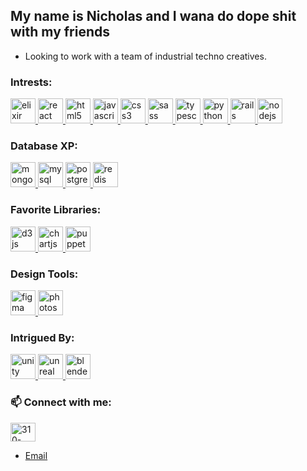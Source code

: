 ## My name is Nicholas and I wana do dope shit with my friends 

- Looking to work with a team of industrial techno creatives. 



<h3 align="left">Intrests:</h3>
    <p align="left">
      <a href="https://elixir-lang.org" target="_blank">
        <img
          src="https://www.vectorlogo.zone/logos/elixir-lang/elixir-lang-icon.svg"
          alt="elixir"
          width="40"
          height="40"
        />
      </a>
      <a href="https://reactjs.org/" target="_blank">
        <img
          src="https://devicons.github.io/devicon/devicon.git/icons/react/react-original-wordmark.svg"
          alt="react"
          width="40"
          height="40"
        />
      </a>
      <a href="https://www.w3.org/html/" target="_blank">
        <img
          src="https://devicons.github.io/devicon/devicon.git/icons/html5/html5-original-wordmark.svg"
          alt="html5"
          width="40"
          height="40"
        />
      </a>
      <a
        href="https://developer.mozilla.org/en-US/docs/Web/JavaScript"
        target="_blank"
      >
        <img
          src="https://devicons.github.io/devicon/devicon.git/icons/javascript/javascript-original.svg"
          alt="javascript"
          width="40"
          height="40"
        />
      </a>
      <a href="https://www.w3schools.com/css/" target="_blank">
        <img
          src="https://devicons.github.io/devicon/devicon.git/icons/css3/css3-original-wordmark.svg"
          alt="css3"
          width="40"
          height="40"
        />
      </a>
      <a href="https://sass-lang.com" target="_blank">
        <img
          src="https://devicons.github.io/devicon/devicon.git/icons/sass/sass-original.svg"
          alt="sass"
          width="40"
          height="40"
        />
      </a>
      <a href="https://www.typescriptlang.org/" target="_blank">
        <img
          src="https://devicons.github.io/devicon/devicon.git/icons/typescript/typescript-original.svg"
          alt="typescript"
          width="40"
          height="40"
        />
      </a>
      <a href="https://www.python.org" target="_blank">
        <img
          src="https://devicons.github.io/devicon/devicon.git/icons/python/python-original.svg"
          alt="python"
          width="40"
          height="40"
        />
      </a>
      <a href="https://rubyonrails.org" target="_blank">
        <img
          src="https://devicons.github.io/devicon/devicon.git/icons/rails/rails-original-wordmark.svg"
          alt="rails"
          width="40"
          height="40"
        />
      </a>
      <a href="https://nodejs.org" target="_blank">
        <img
          src="https://devicons.github.io/devicon/devicon.git/icons/nodejs/nodejs-original-wordmark.svg"
          alt="nodejs"
          width="40"
          height="40"
        />
      </a>
    </p>

<h3 align="left">Database XP:</h3>
  <p>
    <a href="https://www.mongodb.com/" target="_blank">
      <img
        src="https://devicons.github.io/devicon/devicon.git/icons/mongodb/mongodb-original-wordmark.svg"
        alt="mongodb"
        width="40"
        height="40"
      />
    </a>
    <a href="https://www.mysql.com/" target="_blank">
      <img
        src="https://devicons.github.io/devicon/devicon.git/icons/mysql/mysql-original-wordmark.svg"
        alt="mysql"
        width="40"
        height="40"
      />
    </a>
    <a href="https://www.postgresql.org" target="_blank">
      <img
        src="https://devicons.github.io/devicon/devicon.git/icons/postgresql/postgresql-original-wordmark.svg"
        alt="postgresql"
        width="40"
        height="40"
      />
    </a>
    <a href="https://redis.io" target="_blank">
      <img
        src="https://devicons.github.io/devicon/devicon.git/icons/redis/redis-original-wordmark.svg"
        alt="redis"
        width="40"
        height="40"
      />
    </a>
  </p>

<h3 align="left">Favorite Libraries:</h3>
  <p>
    <a href="https://d3js.org/" target="_blank">
      <img
        src="https://devicons.github.io/devicon/devicon.git/icons/d3js/d3js-original.svg"
        alt="d3js"
        width="40"
        height="40"
      />
    </a>
    <a href="https://www.chartjs.org" target="_blank">
        <img
          src="https://www.chartjs.org/media/logo-title.svg"
          alt="chartjs"
          width="40"
          height="40"
        />
      </a>
    <a href="https://github.com/puppeteer/puppeteer" target="_blank">
      <img
        src="https://www.vectorlogo.zone/logos/pptrdev/pptrdev-official.svg"
        alt="puppeteer"
        width="40"
        height="40"
      />
    </a>
  </p>

<h3 align="left">Design Tools:</h3>
  <p>
    <a href="https://www.figma.com/" target="_blank">
      <img
        src="https://www.vectorlogo.zone/logos/figma/figma-icon.svg"
        alt="figma"
        width="40"
        height="40"
      />
    </a>
    <a href="https://www.photoshop.com/en" target="_blank">
      <img
        src="https://devicons.github.io/devicon/devicon.git/icons/photoshop/photoshop-plain.svg"
        alt="photoshop"
        width="40"
        height="40"
      />
    </a>
  </p>


<h3 align="left">Intrigued By:</h3>
  <p>
    <a href="https://unity.com/" target="_blank">
      <img
        src="https://www.vectorlogo.zone/logos/unity3d/unity3d-icon.svg"
        alt="unity"
        width="40"
        height="40"
      />
    </a>
    <a href="https://unrealengine.com/" target="_blank">
      <img
        src="https://raw.githubusercontent.com/kenangundogan/fontisto/036b7eca71aab1bef8e6a0518f7329f13ed62f6b/icons/svg/brand/unreal-engine.svg"
        alt="unreal"
        width="40"
        height="40"
      />
    </a>
    <a href="https://www.blender.org/" target="_blank">
      <img
        src="https://download.blender.org/branding/community/blender_community_badge_white.svg"
        alt="blender"
        width="40"
        height="40"
      />
    </a>
  </p>

<h3 align="left">📫 Connect with me:</h3>
  <p align="left">
  <a href="https://linkedin.com/in/310-nicholas-lopez" target="blank"><img align="center" src="https://cdn.jsdelivr.net/npm/simple-icons@3.0.1/icons/linkedin.svg" alt="310-nicholas-lopez" height="30" width="40" /></a>
  </p>

  - [Email](nhjlopez@gmail.com)